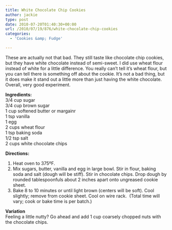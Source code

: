 ```yaml
---
title: White Chocolate Chip Cookies
author: jackie
type: post
date: 2010-07-20T01:40:30+00:00
url: /2010/07/19/876/white-chocolate-chip-cookies
categories:
  - 'Cookies &amp; Fudge'

---
```

These are actually not that bad. They still taste like chocolate chip cookies, but they have white chocolate instead of semi-sweet. I did use wheat flour instead of white for a little difference. You really can&#8217;t tell it&#8217;s wheat flour, but you can tell there is something off about the cookie. It&#8217;s not a bad thing, but it does make it stand out a little more than just having the white chocolate. Overall, very good experiment.

**Ingredients:**  
3/4 cup sugar  
3/4 cup brown sugar  
1 cup softened butter or margainr  
1 tsp vanilla  
1 egg  
2 cups wheat flour  
1 tsp baking soda  
1/2 tsp salt  
2 cups white chocolate chips

**Directions:**

  1. Heat oven to 375ºF.
  2. Mix sugars, butter, vanilla and egg in large bowl. Stir in flour, baking soda and salt (dough will be stiff). Stir in chocolate chips. Drop dough by rounded tablespoonfuls about 2 inches apart onto ungreased cookie sheet.
  3. Bake 8 to 10 minutes or until light brown (centers will be soft). Cool slightly; remove from cookie sheet. Cool on wire rack.  (Total time will vary; cook or bake time is per batch.)

**Variation**  
Feeling a little nutty? Go ahead and add 1 cup coarsely chopped nuts with the chocolate chips.